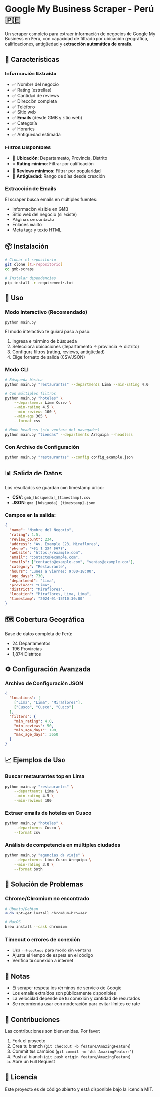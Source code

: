 # Google My Business Scraper - Perú 🇵🇪

Un scraper completo para extraer información de negocios de Google My Business en Perú, con capacidad de filtrado por ubicación geográfica, calificaciones, antigüedad y **extracción automática de emails**.

## 🚀 Características

### Información Extraída
- ✅ Nombre del negocio
- ✅ Rating (estrellas)
- ✅ Cantidad de reviews
- ✅ Dirección completa
- ✅ Teléfono
- ✅ Sitio web
- ✅ **Emails** (desde GMB y sitio web)
- ✅ Categoría
- ✅ Horarios
- ✅ Antigüedad estimada

### Filtros Disponibles
- 📍 **Ubicación**: Departamento, Provincia, Distrito
- ⭐ **Rating mínimo**: Filtrar por calificación
- 💬 **Reviews mínimos**: Filtrar por popularidad
- 📅 **Antigüedad**: Rango de días desde creación

### Extracción de Emails
El scraper busca emails en múltiples fuentes:
- Información visible en GMB
- Sitio web del negocio (si existe)
- Páginas de contacto
- Enlaces mailto
- Meta tags y texto HTML

## 📦 Instalación

```bash
# Clonar el repositorio
git clone [tu-repositorio]
cd gmb-scrape

# Instalar dependencias
pip install -r requirements.txt
```

## 🎯 Uso

### Modo Interactivo (Recomendado)
```bash
python main.py
```

El modo interactivo te guiará paso a paso:
1. Ingresa el término de búsqueda
2. Selecciona ubicaciones (departamento → provincia → distrito)
3. Configura filtros (rating, reviews, antigüedad)
4. Elige formato de salida (CSV/JSON)

### Modo CLI
```bash
# Búsqueda básica
python main.py "restaurantes" --departments Lima --min-rating 4.0

# Con múltiples filtros
python main.py "hoteles" \
    --departments Lima Cusco \
    --min-rating 4.5 \
    --min-reviews 100 \
    --min-age 365 \
    --format csv

# Modo headless (sin ventana del navegador)
python main.py "tiendas" --departments Arequipa --headless
```

### Con Archivo de Configuración
```bash
python main.py "restaurantes" --config config_example.json
```

## 📊 Salida de Datos

Los resultados se guardan con timestamp único:
- **CSV**: `gmb_[búsqueda]_[timestamp].csv`
- **JSON**: `gmb_[búsqueda]_[timestamp].json`

### Campos en la salida:
```json
{
  "name": "Nombre del Negocio",
  "rating": 4.5,
  "review_count": 234,
  "address": "Av. Example 123, Miraflores",
  "phone": "+51 1 234 5678",
  "website": "https://example.com",
  "email": "contacto@example.com",
  "emails": ["contacto@example.com", "ventas@example.com"],
  "category": "Restaurante",
  "hours": "Lunes a Viernes: 9:00-18:00",
  "age_days": 730,
  "department": "Lima",
  "province": "Lima",
  "district": "Miraflores",
  "location": "Miraflores, Lima, Lima",
  "timestamp": "2024-01-15T10:30:00"
}
```

## 🗺️ Cobertura Geográfica

Base de datos completa de Perú:
- 24 Departamentos
- 196 Provincias
- 1,874 Distritos

## ⚙️ Configuración Avanzada

### Archivo de Configuración JSON
```json
{
  "locations": [
    ["Lima", "Lima", "Miraflores"],
    ["Cusco", "Cusco", "Cusco"]
  ],
  "filters": {
    "min_rating": 4.0,
    "min_reviews": 50,
    "min_age_days": 180,
    "max_age_days": 3650
  }
}
```

## 📈 Ejemplos de Uso

### Buscar restaurantes top en Lima
```bash
python main.py "restaurantes" \
    --departments Lima \
    --min-rating 4.5 \
    --min-reviews 100
```

### Extraer emails de hoteles en Cusco
```bash
python main.py "hoteles" \
    --departments Cusco \
    --format csv
```

### Análisis de competencia en múltiples ciudades
```bash
python main.py "agencias de viaje" \
    --departments Lima Cusco Arequipa \
    --min-rating 3.0 \
    --format both
```

## 🔧 Solución de Problemas

### Chrome/Chromium no encontrado
```bash
# Ubuntu/Debian
sudo apt-get install chromium-browser

# MacOS
brew install --cask chromium
```

### Timeout o errores de conexión
- Usa `--headless` para modo sin ventana
- Ajusta el tiempo de espera en el código
- Verifica tu conexión a internet

## 📝 Notas

- El scraper respeta los términos de servicio de Google
- Los emails extraídos son públicamente disponibles
- La velocidad depende de tu conexión y cantidad de resultados
- Se recomienda usar con moderación para evitar límites de rate

## 🤝 Contribuciones

Las contribuciones son bienvenidas. Por favor:
1. Fork el proyecto
2. Crea tu branch (`git checkout -b feature/AmazingFeature`)
3. Commit tus cambios (`git commit -m 'Add AmazingFeature'`)
4. Push al branch (`git push origin feature/AmazingFeature`)
5. Abre un Pull Request

## 📄 Licencia

Este proyecto es de código abierto y está disponible bajo la licencia MIT.